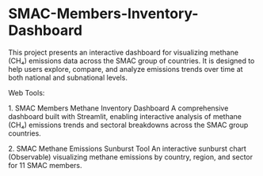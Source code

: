 # SMAC-Members-Inventory-Dashboard

This project presents an interactive dashboard for visualizing methane (CH₄) emissions data across the SMAC group of countries. It is designed to help users explore, compare, and analyze emissions trends over time at both national and subnational levels.

Web Tools:

1️. SMAC Members Methane Inventory Dashboard
A comprehensive dashboard built with Streamlit, enabling interactive analysis of methane (CH₄) emissions trends and sectoral breakdowns across the SMAC group countries.

2️. SMAC Methane Emissions Sunburst Tool
An interactive sunburst chart (Observable) visualizing methane emissions by country, region, and sector for 11 SMAC members.

